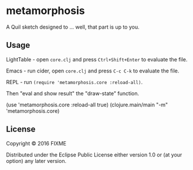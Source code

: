 # metamorphosis

A Quil sketch designed to ... well, that part is up to you.

## Usage

LightTable - open `core.clj` and press `Ctrl+Shift+Enter` to evaluate the file.

Emacs - run cider, open `core.clj` and press `C-c C-k` to evaluate the file.

REPL - run `(require 'metamorphosis.core :reload-all)`.

Then "eval and show result" the "draw-state" function.

(use 'metamorphosis.core :reload-all true)
(clojure.main/main "-m" 'metamorphosis.core)

## License

Copyright © 2016 FIXME

Distributed under the Eclipse Public License either version 1.0 or (at
your option) any later version.
